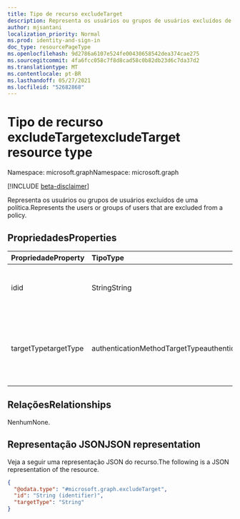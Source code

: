 ```yaml
---
title: Tipo de recurso excludeTarget
description: Representa os usuários ou grupos de usuários excluídos de uma política.
author: mjsantani
localization_priority: Normal
ms.prod: identity-and-sign-in
doc_type: resourcePageType
ms.openlocfilehash: 9d2786a6107e524fe00430658542dea374cae275
ms.sourcegitcommit: 4fa6fcc058c7f8d8cad58c0b82db23d6c7da37d2
ms.translationtype: MT
ms.contentlocale: pt-BR
ms.lasthandoff: 05/27/2021
ms.locfileid: "52682868"
---
```

# <a name="excludetarget-resource-type"></a><span data-ttu-id="3bf18-103">Tipo de recurso excludeTarget</span><span class="sxs-lookup"><span data-stu-id="3bf18-103">excludeTarget resource type</span></span>

<span data-ttu-id="3bf18-104">Namespace: microsoft.graph</span><span class="sxs-lookup"><span data-stu-id="3bf18-104">Namespace: microsoft.graph</span></span>

[!INCLUDE [beta-disclaimer](../../includes/beta-disclaimer.md)]

<span data-ttu-id="3bf18-105">Representa os usuários ou grupos de usuários excluídos de uma política.</span><span class="sxs-lookup"><span data-stu-id="3bf18-105">Represents the users or groups of users that are excluded from a policy.</span></span>

## <a name="properties"></a><span data-ttu-id="3bf18-106">Propriedades</span><span class="sxs-lookup"><span data-stu-id="3bf18-106">Properties</span></span>
|<span data-ttu-id="3bf18-107">Propriedade</span><span class="sxs-lookup"><span data-stu-id="3bf18-107">Property</span></span>|<span data-ttu-id="3bf18-108">Tipo</span><span class="sxs-lookup"><span data-stu-id="3bf18-108">Type</span></span>|<span data-ttu-id="3bf18-109">Descrição</span><span class="sxs-lookup"><span data-stu-id="3bf18-109">Description</span></span>|
|:---|:---|:---|
|<span data-ttu-id="3bf18-110">id</span><span class="sxs-lookup"><span data-stu-id="3bf18-110">id</span></span>|<span data-ttu-id="3bf18-111">String</span><span class="sxs-lookup"><span data-stu-id="3bf18-111">String</span></span>|<span data-ttu-id="3bf18-112">O identificador de objeto de um usuário ou grupo do Azure AD.</span><span class="sxs-lookup"><span data-stu-id="3bf18-112">The object identifier of an Azure AD user or group.</span></span>|
|<span data-ttu-id="3bf18-113">targetType</span><span class="sxs-lookup"><span data-stu-id="3bf18-113">targetType</span></span>|<span data-ttu-id="3bf18-114">authenticationMethodTargetType</span><span class="sxs-lookup"><span data-stu-id="3bf18-114">authenticationMethodTargetType</span></span>|<span data-ttu-id="3bf18-115">O tipo de destino do método de autenticação.</span><span class="sxs-lookup"><span data-stu-id="3bf18-115">The type of the authentication method target.</span></span> <span data-ttu-id="3bf18-116">Os valores possíveis são: `user`, `group`, `unknownFutureValue`.</span><span class="sxs-lookup"><span data-stu-id="3bf18-116">Possible values are: `user`, `group`, `unknownFutureValue`.</span></span>|

## <a name="relationships"></a><span data-ttu-id="3bf18-117">Relações</span><span class="sxs-lookup"><span data-stu-id="3bf18-117">Relationships</span></span>
<span data-ttu-id="3bf18-118">Nenhum</span><span class="sxs-lookup"><span data-stu-id="3bf18-118">None.</span></span>

## <a name="json-representation"></a><span data-ttu-id="3bf18-119">Representação JSON</span><span class="sxs-lookup"><span data-stu-id="3bf18-119">JSON representation</span></span>
<span data-ttu-id="3bf18-120">Veja a seguir uma representação JSON do recurso.</span><span class="sxs-lookup"><span data-stu-id="3bf18-120">The following is a JSON representation of the resource.</span></span>
<!-- {
  "blockType": "resource",
  "@odata.type": "microsoft.graph.excludeTarget"
}
-->
``` json
{
  "@odata.type": "#microsoft.graph.excludeTarget",
  "id": "String (identifier)",
  "targetType": "String"
}
```
